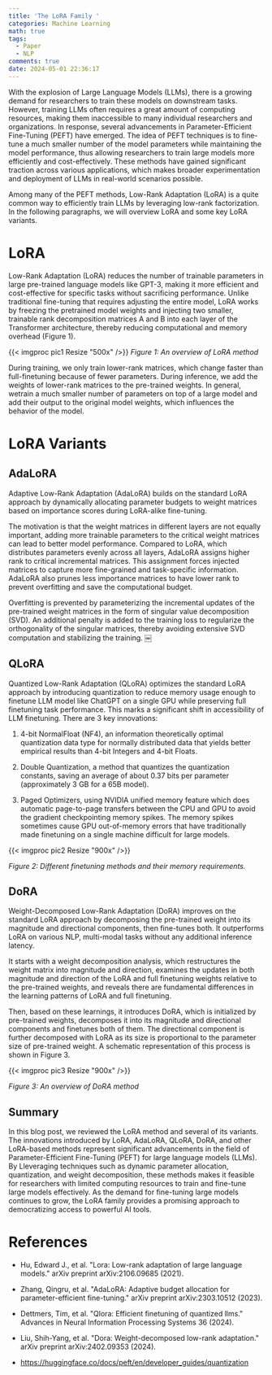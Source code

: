 ```yaml
---
title: 'The LoRA Family '
categories: Machine Learning
math: true
tags:
  - Paper
  - NLP
comments: true
date: 2024-05-01 22:36:17
---
```



With the explosion of Large Language Models (LLMs), there is a growing demand for researchers to train these models on downstream tasks. However, training LLMs often requires a great amount of computing resources, making them inaccessible to many individual researchers and organizations. In response, several advancements in Parameter-Efficient Fine-Tuning (PEFT) have emerged. The idea of PEFT techniques is to fine-tune a much smaller number of the model parameters while maintaining the model performance, thus allowing researchers to train large models more efficiently and cost-effectively. These methods have gained significant traction across various applications, which makes broader experimentation and deployment of LLMs in real-world scenarios possible.  

Among many of the PEFT methods, Low-Rank Adaptation (LoRA) is a quite common way to efficiently train LLMs by leveraging low-rank factorization. In the following paragraphs, we will overview LoRA and some key LoRA variants. 
 
<!--more-->


# LoRA 

Low-Rank Adaptation (LoRA) reduces the number of trainable parameters in large pre-trained language models like GPT-3, making it more efficient and cost-effective for specific tasks without sacrificing performance. Unlike traditional fine-tuning that requires adjusting the entire model, LoRA works by freezing the pretrained model weights and injecting two smaller, trainable rank decomposition matrices A and B into each layer of the Transformer architecture, thereby reducing computational and memory overhead (Figure 1). 

 

{{< imgproc pic1 Resize "500x" />}}
*Figure 1: An overview of LoRA method*

During training, we only train lower-rank matrices, which change faster than full-finetuning because of fewer parameters. During inference, we add the weights of lower-rank matrices to the pre-trained weights. In general, wetrain a much smaller number of parameters on top of a large model and add their output to the original model weights, which influences the behavior  of the model. 


# LoRA Variants 

## AdaLoRA 

Adaptive Low-Rank Adaptation (AdaLoRA) builds on the standard LoRA approach by dynamically allocating parameter budgets to weight matrices based on importance scores during LoRA-alike fine-tuning. 

The motivation is that the weight matrices in different layers are not equally important, adding more trainable parameters to the critical weight matrices can lead to better model performance. Compared to LoRA, which distributes parameters evenly across all layers, AdaLoRA assigns higher rank to critical incremental matrices. This assignment forces injected matrices to capture more fine-grained and task-specific information. AdaLoRA also prunes less importance matrices to have lower rank to prevent overfitting and save the computational budget.  

Overfitting is prevented by parameterizing the incremental updates of the pre-trained weight matrices in the form of singular value decomposition (SVD). An additional penalty is added to the training loss to regularize the orthogonality of the singular matrices, thereby avoiding extensive SVD computation and stabilizing the training. ￼ 

  

## QLoRA 

Quantized Low-Rank Adaptation (QLoRA) optimizes the standard LoRA approach by introducing quantization to reduce memory usage enough to finetune LLM model like ChatGPT on a single GPU while preserving full finetuning task performance. This marks a significant shift in accessibility of LLM finetuning. There are 3 key innovations: 

1. 4-bit NormalFloat (NF4), an information theoretically optimal quantization data type for normally distributed data that yields better empirical results than 4-bit Integers and 4-bit Floats. 

2. Double Quantization, a method that quantizes the quantization constants, saving an average of about 0.37 bits per parameter (approximately 3 GB for a 65B model). 

3. Paged Optimizers, using NVIDIA unified memory feature which does automatic page-to-page transfers between the CPU and GPU to avoid the gradient checkpointing memory spikes. The memory spikes sometimes cause GPU out-of-memory errors that have traditionally made finetuning on a single machine difficult for large models. 

 
{{< imgproc pic2 Resize "900x" />}}

 *Figure 2: Different finetuning methods and their memory requirements.*

 

## DoRA 

Weight-Decomposed Low-Rank Adaptation (DoRA) improves on the standard LoRA approach by decomposing the pre-trained weight into its magnitude and directional components, then fine-tunes both. It outperforms LoRA on various NLP, multi-modal tasks without any additional inference latency. 

It starts with a weight decomposition analysis, which restructures the weight matrix into magnitude and direction, examines the updates in both magnitude and direction of the LoRA and full finetuning weights relative to the pre-trained weights, and reveals there are fundamental differences in the learning patterns of LoRA and full finetuning. 

Then, based on these learnings, it introduces DoRA, which is initialized by pre-trained weights, decomposes it into its magnitude and directional components and finetunes both of them. The directional component is further decomposed with LoRA as its size is proportional to the parameter size of pre-trained weight. A schematic representation of this process is shown in Figure 3.  

 
{{< imgproc pic3 Resize "900x" />}}

*Figure 3:  An overview of DoRA method*

 

## Summary 

In this blog post, we reviewed the LoRA method and several of its variants. The innovations introduced by LoRA, AdaLoRA, QLoRA, DoRA, and other LoRA-based methods represent significant advancements in the field of Parameter-Efficient Fine-Tuning (PEFT) for large language models (LLMs). By Lleveraging techniques such as dynamic parameter allocation, quantization, and weight decomposition, these methods makes it feasible for researchers with limited computing resources to train and fine-tune large models effectively. As the demand for fine-tuning large models continues to grow, the LoRA family provides a promising approach to democratizing access to powerful AI tools. 

 

# References 

- Hu, Edward J., et al. "Lora: Low-rank adaptation of large language models." arXiv preprint arXiv:2106.09685 (2021). 

- Zhang, Qingru, et al. "AdaLoRA: Adaptive budget allocation for parameter-efficient fine-tuning." arXiv preprint arXiv:2303.10512 (2023). 

- Dettmers, Tim, et al. "Qlora: Efficient finetuning of quantized llms." Advances in Neural Information Processing Systems 36 (2024). 

- Liu, Shih-Yang, et al. "Dora: Weight-decomposed low-rank adaptation." arXiv preprint arXiv:2402.09353 (2024). 

- https://huggingface.co/docs/peft/en/developer_guides/quantization 
